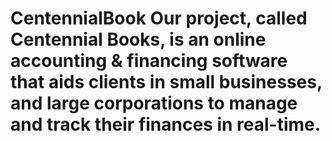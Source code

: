 # CentennialBook Our project, called Centennial Books, is an online accounting & financing software that aids clients in small businesses, and large corporations to manage and track their finances in real-time. 
